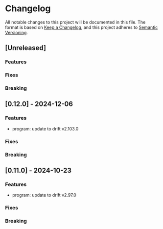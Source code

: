 # Changelog

All notable changes to this project will be documented in this file.
The format is based on [Keep a Changelog](https://keepachangelog.com/en/1.0.0/),
and this project adheres to [Semantic Versioning](https://semver.org/spec/v2.0.0.html).

## [Unreleased]

### Features

### Fixes

### Breaking

## [0.12.0] - 2024-12-06

### Features

- program: update to drift v2.103.0

### Fixes

### Breaking

## [0.11.0] - 2024-10-23

### Features

- program: update to drift v2.97.0

### Fixes

### Breaking
